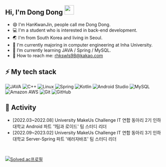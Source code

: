 ## **Hi, I'm Dong Dong** <img src="https://raw.githubusercontent.com/aemmadi/aemmadi/master/wave.gif" width="30">

- 😄 I'm HanKwanJin, people call me Dong Dong.
- 💻 I'm a student who is interested in back-end development.
- 🌏 I'm from South Korea and living in Seoul.
- 🔭 I'm currently majoring in computer engineering at Inha University.
- 🌱 I’m currently learning JAVA / Spring / MySQL.
- 🚀 How to reach me: rhkswls98@kakao.com

<!-- ## 📝 Blog

<a href="https://velog.io/@rhkswls98"><img src="https://img.shields.io/badge/Velog-20C997?style=for-the-badge&logo=Velog&logoColor=white"></a>
 -->
## **⚡ My tech stack** 

![JAVA](https://img.shields.io/badge/JAVA-007396?style=flat-square&logo=java&logoColor=white)
![C++](https://img.shields.io/badge/-C++-00599C?style=flat-square&logo=c++)
![Linux](https://img.shields.io/badge/Linux-FCC624?style=flat-square&logo=linux&logoColor=black)
![Spring](https://img.shields.io/badge/Spring-6DB33F?style=flat-square&logo=Spring&logoColor=white)
![Kotlin](https://img.shields.io/badge/Kotlin-CC2EFA?style=flat-square&logo=kotlin&logoColor=white)
![Android Studio](https://img.shields.io/badge/Android-0080FF?style=flat-square&logo=android&logoColor=white)
![MySQL](https://img.shields.io/badge/MySQL-4479A1?style=flat-square&logo=mysql&logoColor=white)
![Amazon AWS](https://img.shields.io/badge/Amazon%20AWS-232F3E?style=flat-square&logo=amazon-aws)
![Git](https://img.shields.io/badge/-Git-black?style=flat-square&logo=git)
![GitHub](https://img.shields.io/badge/-GitHub-181717?style=flat-square&logo=github)

## 🐾 Activity
 - [2022.03~2022.08] University MakeUs Challenge IT 연합 동아리 2기 인하대학교 Android 파트 '1팀과 로이드' 팀 스터디 리더
 - [2022.09~2023.02] University MakeUs Challenge IT 연합 동아리 3기 인하대학교 Server-Spring 파트 '에러자바조' 팀 스터디 리더

&nbsp;&nbsp;&nbsp;

[![Solved.ac프로필](http://mazassumnida.wtf/api/v2/generate_badge?boj=rhkswls98)](https://solved.ac/rhkswls98)

</div>
